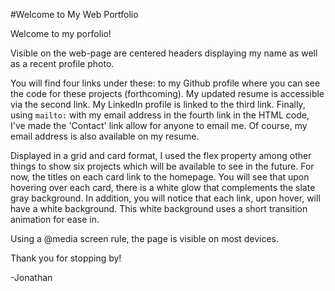 #Welcome to My Web Portfolio

Welcome to my porfolio!

Visible on the web-page are centered headers displaying my name
as well as a recent profile photo.

You will find four links under these: to my Github profile where
you can see the code for these projects (forthcoming). My updated resume
is accessible via the second link. My LinkedIn profile is linked to the third link.
Finally, using `mailto:` with my email address in the fourth link in the HTML code,
I've made the 'Contact' link allow for anyone to email me. Of course, my email address is also available on my resume.

Displayed in a grid and card format, I used the flex property among other things to show six projects which will be available to see in the future. For now, the titles on each card link to the homepage. You will see that upon hovering over each card, there is a white glow that complements the slate gray background.
In addition, you will notice that each link, upon hover, will have a white background. This white background uses a short transition animation for ease in.

Using a @media screen rule, the page is visible on most devices.

Thank you for stopping by!

-Jonathan
